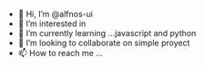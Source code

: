 - 👋 Hi, I’m @alfnos-ui
- 👀 I’m interested in 
- 🌱 I’m currently learning ...javascript  and python
- 💞️ I’m looking to collaborate on simple proyect
- 📫 How to reach me ...

<!---
alfnos-ui/alfnos-ui is a ✨ special ✨ repository because its `README.md` (this file) appears on your GitHub profile.
You can click the Preview link to take a look at your changes.
--->
